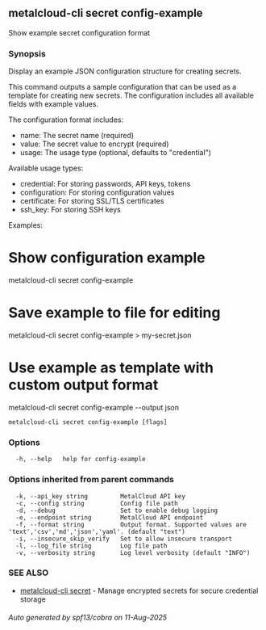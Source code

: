 ## metalcloud-cli secret config-example

Show example secret configuration format

### Synopsis

Display an example JSON configuration structure for creating secrets.

This command outputs a sample configuration that can be used as a template
for creating new secrets. The configuration includes all available fields
with example values.

The configuration format includes:
- name: The secret name (required)
- value: The secret value to encrypt (required)  
- usage: The usage type (optional, defaults to "credential")

Available usage types:
- credential: For storing passwords, API keys, tokens
- configuration: For storing configuration values
- certificate: For storing SSL/TLS certificates
- ssh_key: For storing SSH keys

Examples:
  # Show configuration example
  metalcloud-cli secret config-example

  # Save example to file for editing
  metalcloud-cli secret config-example > my-secret.json

  # Use example as template with custom output format
  metalcloud-cli secret config-example --output json

```
metalcloud-cli secret config-example [flags]
```

### Options

```
  -h, --help   help for config-example
```

### Options inherited from parent commands

```
  -k, --api_key string         MetalCloud API key
  -c, --config string          Config file path
  -d, --debug                  Set to enable debug logging
  -e, --endpoint string        MetalCloud API endpoint
  -f, --format string          Output format. Supported values are 'text','csv','md','json','yaml'. (default "text")
  -i, --insecure_skip_verify   Set to allow insecure transport
  -l, --log_file string        Log file path
  -v, --verbosity string       Log level verbosity (default "INFO")
```

### SEE ALSO

* [metalcloud-cli secret](metalcloud-cli_secret.md)	 - Manage encrypted secrets for secure credential storage

###### Auto generated by spf13/cobra on 11-Aug-2025
